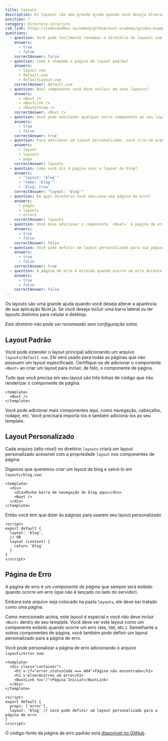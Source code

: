 ```yaml
---
title: layouts
description: Os layouts são uma grande ajuda quando você deseja alterar a aparência de sua aplicação Nuxt.js. Se você deseja incluir uma barra lateral ou ter layouts distintos para celular e desktop.
position: 7
category: directory-structure
csb_link: https://codesandbox.io/embed/github/nuxt-academy/guides-examples/tree/master/04_directory_structure/07_layouts?fontsize=14&hidenavigation=1&theme=dark
questions:
  - question: Você pode facilmente renomear o diretório de layouts sem qualquer configuração
    answers:
      - true
      - false
    correctAnswer: false
  - question: Como é chamada a página de layout padrão?
    answers:
      - layout.vue
      - default.vue
      - defaultLayout.vue
    correctAnswer: default.vue
  - question: Qual componente você deve incluir em seus layouts?
    answers:
      - <Nuxt />
      - <NuxtLink />
      - <RouterView />
    correctAnswer: <Nuxt />
  - question: Você pode adicionar qualquer outro componente ao seu layout
    answers:
      - true
      - false
    correctAnswer: true
  - question: Para adicionar um layout personalizado, você cria um arquivo `.vue` e o adiciona a qual pasta?
    answers:
      - layout
      - layouts
      - page
    correctAnswer: layouts
  - question: Como você diz à página usar o layout do blog?
    answers:
      - "layout: 'blog'"
      - "name: 'blog'"
      - 'blog: true'
    correctAnswer: "layout: 'blog'"
  - question: Em qual diretório você adiciona uma página de erro?
    answers:
      - pages
      - layouts
      - errors
    correctAnswer: layouts
  - question: Você deve adicionar o componente `<Nuxt>` à página de erro?
    answers:
      - true
      - false
    correctAnswer: false
  - question: Você pode definir um layout personalizado para sua página de erro
    answers:
      - true
      - false
    correctAnswer: true
  - question: A página de erro é exibida quando ocorre um erro durante a renderização do lado do servidor
    answers:
      - true
      - false
    correctAnswer: false
---
```


Os layouts são uma grande ajuda quando você deseja alterar a aparência de sua aplicação Nuxt.js. Se você deseja incluir uma barra lateral ou ter layouts distintos para celular e desktop.

<base-alert>

_Este diretório não pode ser renomeado sem configuração extra._

</base-alert>

## Layout Padrão

Você pode estender o layout principal adicionando um arquivo `layouts/default.vue`. Ele será usado para todas as páginas que não possuem um layout especificado. Certifique-se de adicionar o componente `<Nuxt>` ao criar um layout para incluir, de fato, o componente de página.

Tudo que você precisa em seu layout são três linhas de código que irão renderizar o componente de página.

```html{}[layouts/default.vue]
<template>
  <Nuxt />
</template>
```

<base-alert type="info">

Você pode adicionar mais componentes aqui, como navegação, cabeçalho, rodapé, etc. Você precisará importá-los e também adicioná-los ao seu template.

</base-alert>

## Layout Personalizado

Cada arquivo (_alto-nivel_) no diretório `layouts` criará um layout personalizado acessível com a propriedade `layout` nos componentes de página.

Digamos que queremos criar um layout de blog e salvá-lo em `layouts/blog.vue`:

```html{}[layouts/blog.vue]
<template>
  <div>
    <div>Minha barra de navegação do blog aqui</div>
    <Nuxt />
  </div>
</template>
```

Então você tem que dizer às páginas para usarem seu layout personalizado

```js{}[pages/posts.vue]
<script>
export default {
  layout: 'blog',
  // OR
  layout (context) {
    return 'blog'
  }
}
</script>
```

<app-modal>
  <code-sandbox  :src="csb_link"></code-sandbox>
</app-modal>

## Página de Erro

A página de erro é um _componente de página_ que sempre será exibido quando ocorre um erro (que não é lançado no lado do servidor).

<base-alert>

Embora este arquivo seja colocado na pasta `layouts`, ele deve ser tratado como uma página.

</base-alert>

Como mencionado acima, este layout é especial e você não deve incluir `<Nuxt>` dentro de seu template. Você deve ver este layout como um componente exibido quando ocorre um erro (`404`, `500`, etc.). Semelhante a outros componentes de página, você também pode definir um layout personalizado para a página de erro.

Você pode personalizar a página de erro adicionando o arquivo `layouts/error.vue`:

```js{}[layouts/error.vue]
<template>
  <div class="container">
    <h1 v-if="error.statusCode === 404">Página não encontrada</h1>
    <h1 v-else>Ocorreu um erro</h1>
    <NuxtLink to="/">Página Inicial</NuxtLink>
  </div>
</template>

<script>
export default {
  props: ['error'],
  layout: 'blog' // você pode definir um layout personalizado para a página de erro
}
</script>
```

<base-alert type="info">

O código-fonte da página de erro padrão está [disponível no GitHub](https://github.com/nuxt/nuxt.js/blob/dev/packages/vue-app/template/components/nuxt-error.vue).

</base-alert>

<quiz :questions="questions"></quiz>
